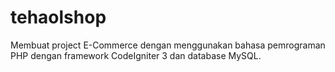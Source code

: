 # tehaolshop

Membuat project E-Commerce dengan menggunakan bahasa pemrograman PHP dengan framework CodeIgniter 3 dan database MySQL.
